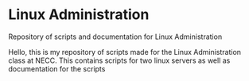 # Linux Administration
Repository of scripts and documentation for Linux Administration


Hello, this is my repository of scripts made for the Linux Administration class at NECC.
This contains scripts for two linux servers as well as documentation for the scripts

